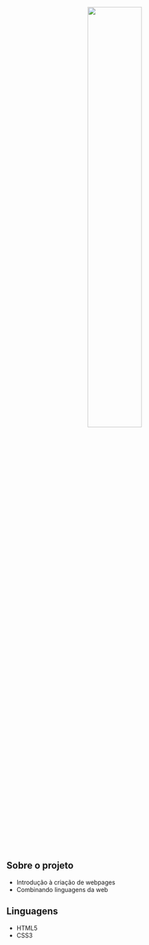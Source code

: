 <p align="center"><img src="https://i.pinimg.com/originals/fc/a4/ee/fca4eef2c12056b9505784fe14620053.png" width="50%"></p>

## Sobre o projeto

- Introdução à criação de webpages
- Combinando linguagens da web

## Linguagens

- HTML5
- CSS3

